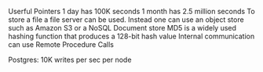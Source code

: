 Userful Pointers
1 day has 100K seconds
1 month has 2.5 million seconds
To store a file a file server can be used. Instead one can use an object store such as Amazon S3 or a NoSQL Document store
MD5 is a widely used hashing function that produces a 128-bit hash value
Internal communication can use Remote Procedure Calls

Postgres:
10K writes per sec per node
